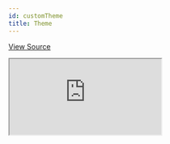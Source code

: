 ```yaml
---
id: customTheme
title: Theme
---
```


[View Source](https://github.com/refinedev/refine/tree/master/examples/customTheme)

<iframe src="https://codesandbox.io/embed/refine-custom-theme-example-675ig?autoresize=1&fontsize=14&theme=dark&view=preview"
    style={{width: "100%", height:"80vh", border: "0px", borderRadius: "8px", overflow:"hidden"}}
    title="refine-custom-theme-example"
    allow="accelerometer; ambient-light-sensor; camera; encrypted-media; geolocation; gyroscope; hid; microphone; midi; payment; usb; vr; xr-spatial-tracking"
    sandbox="allow-forms allow-modals allow-popups allow-presentation allow-same-origin allow-scripts"
></iframe>